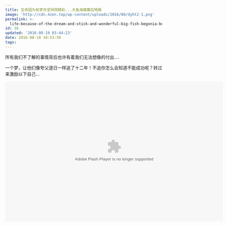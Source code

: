 ```yaml
---
title: 生命因为有梦并坚持而精彩...大鱼海棠幕后特辑
image: 'http://cdn.4zen.top/wp-content/uploads/2016/08/dyht2-1.png'
permalink: >-
  life-because-of-the-dream-and-stick-and-wonderful-big-fish-begonia-behind-the-scenes-featurette
id: 16
updated: '2016-08-19 03:44:23'
date: 2016-08-18 10:53:50
tags:
---
```



所有我们不了解的事情背后也许有着我们无法想像的付出….

一个梦，让他们像夸父逐日一样追了十二年！不追你怎么会知道不能成功呢？转过来激励以下自己…

<embed allowfullscreen="true" flashvars="aid=5250054&page=1" height="450" pluginspage="http://www.adobe.com/shockwave/download/download.cgi?P1_Prod_Version=ShockwaveFlash" quality="high" src="http://static.hdslb.com/miniloader.swf" type="application/x-shockwave-flash" width="700"></embed>


